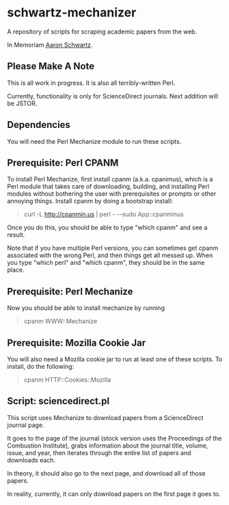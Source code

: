schwartz-mechanizer
===================
A repository of scripts for scraping academic papers from the web.

In Memoriam [Aaron Schwartz](http://en.wikipedia.org/wiki/Aaron_Swartz).

Please Make A Note
-------------------
This is all work in progress. It is also all terribly-written Perl. 

Currently, functionality is only for ScienceDirect journals. Next addition will be JSTOR.

Dependencies
---------------
You will need the Perl Mechanize module to run these scripts.

Prerequisite: Perl CPANM
--------------------------
To install Perl Mechanize, first install cpanm (a.k.a. cpanimus), which is a Perl module that takes care of downloading, building, and installing Perl modules 
without bothering the user with prerequisites or prompts or other annoying things. Install cpanm by doing a bootstrap install:

> curl -L http://cpanmin.us | perl - --sudo App::cpanminus

Once you do this, you should be able to type "which cpanm" and see a result.

Note that if you have multiple Perl versions, you can sometimes get cpanm associated with the wrong Perl, and then things get all messed up. When you type "which perl" and "which cpanm", they should be in the same place.

Prerequisite: Perl Mechanize
------------------------------
Now you should be able to install mechanize by running 

> cpanm WWW::Mechanize 

Prerequisite: Mozilla Cookie Jar
----------------------------------
You will also need a Mozilla cookie jar to run at least one of these scripts. To install, do the following:

> cpanm HTTP::Cookies::Mozilla

Script: sciencedirect.pl
-----------------
This script uses Mechanize to download papers from a ScienceDirect journal page.

It goes to the page of the journal (stock version uses the Proceedings of the Combustion Institute), grabs information about the journal title, volume, issue, and year, then iterates through the entire list of papers and downloads each.

In theory, it should also go to the next page, and download all of those papers.

In reality, currently, it can only download papers on the first page it goes to.

